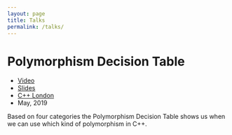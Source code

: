 ```yaml
---
layout: page
title: Talks
permalink: /talks/
---
```


<!--
I would like to have it with the talks like we have it with the posts.
That I have a folder _talks and a layout talk, and then just add
a few variables in the YAML front matter and then an automatically
generated list of the talks in this page.

But for now we do everything within this file with custom
styles and html-code.

-->


<div>


<h1>Polymorphism Decision Table</h1>


<section>

  <nav>
    <ul>
      <li><a href="https://youtu.be/vzi0lTVyb-g?t=1730">Video</a></li>
      <li><a href="/assets/slides/C++%20London%20-%20May%202019%20-%20PolymorphismDecisionTable.pdf">Slides</a></li>
      <li><a href="https://www.meetup.com/de-DE/CppLondon/events/268533324/">C++ London</a></li>
      <li>May, 2019</li>
    </ul>
  </nav>
  
  <article>
    Based on four categories the Polymorphism Decision Table shows us when we can use which kind of polymorphism in C++.
  </article>

</section>

</div>
